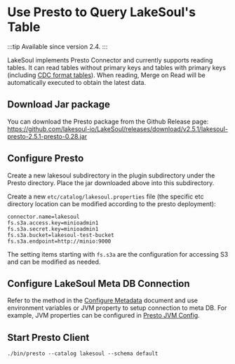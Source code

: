 # Use Presto to Query LakeSoul's Table

:::tip
Available since version 2.4.
:::

LakeSoul implements Presto Connector and currently supports reading tables. It can read tables without primary keys and tables with primary keys (including [CDC format tables](04-cdc-ingestion-table.mdx)). When reading, Merge on Read will be automatically executed to obtain the latest data.

## Download Jar package
You can download the Presto package from the Github Release page: https://github.com/lakesoul-io/LakeSoul/releases/download/v2.5.1/lakesoul-presto-2.5.1-presto-0.28.jar

## Configure Presto
Create a new lakesoul subdirectory in the plugin subdirectory under the Presto directory. Place the jar downloaded above into this subdirectory.

Create a new `etc/catalog/lakesoul.properties` file (the specific etc directory location can be modified according to the presto deployment):
```properties
connector.name=lakesoul
fs.s3a.access.key=minioadmin1
fs.s3a.secret.key=minioadmin1
fs.s3a.bucket=lakesoul-test-bucket
fs.s3a.endpoint=http://minio:9000
```
The setting items starting with `fs.s3a` are the configuration for accessing S3 and can be modified as needed.

## Configure LakeSoul Meta DB Connection
Refer to the method in the [Configure Metadata](01-setup-meta-env.md) document and use environment variables or JVM property to setup connection to meta DB. For example, JVM properties can be configured in [Presto JVM Config](https://prestodb.io/docs/current/installation/deployment.html#jvm-config).

## Start Presto Client
```shell
./bin/presto --catalog lakesoul --schema default
```